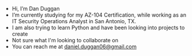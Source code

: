 - Hi, I’m Dan Duggan
- I’m currently studying for my AZ-104 Certification, while working as an IT Security Operations Analyst in San Antonio, TX.
- I am also trying to learn Python and have been looking into projects to create
- Not sure what I'm looking to collaborate on
- You can reach me at daniel.duggan06@gmail.com
